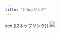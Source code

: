 ```yaml
---
title: "2-hopリンク"
---
```


see [[2ホップリンク]]
<img src='https://scrapbox.io/api/pages/nishio/ja/icon' alt='ja.icon' height="19.5"/>
